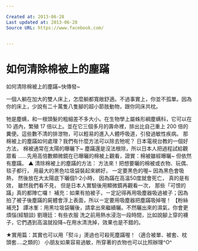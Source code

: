 ```yaml
---

Created at: 2013-06-28
Last updated at: 2013-06-28
Source URL: https://www.facebook.com/


---
```


# 如何清除棉被上的塵蹣


如何清除棉被上的塵蹣~快傳發~

一個人躺在加大的雙人床上，怎麼躺都寬敞舒適。不過事實上，你並不孤單。因為你的床上，少說有二十萬隻八隻腳的超小節肢動物，跟你同床共枕。

牠是塵螨，和一根頭髮的粗細差不多大小。在生物學上屬蛛形綱塵螨科，它可以在 10 週內，繁殖 17 倍以上。並在它三個多月的壽命裡，排出比自己重上 200 倍的糞便。這些數不清的排泄物，可以輕易的進入人體呼吸道，引發過敏性疾病。
那棉被上的塵蹣如何處理？我們有什麼方法可以除去牠呢？
日本電視台教的一個好方法， 棉被通常在太陽的曝曬下~ 塵蹣還是沒法根除，所以日本人把過程試給觀眾看 ……先用高倍數顯微鏡在已曝曬的棉被上觀看，證實：棉被雖經曝曬~ 但依然有塵蹣。
▲ 清除棉被上的塵蹣的方法：
方法來！把想要曬的棉被或衣物、玩偶、毯子都行， 用最大的黑色垃圾袋裝起來綁好， 一定要黑色的喔~ 因為黑色會吸熱， 然後放在大太陽底下曬個1-2小時， 因為蹣在高溫50度就會死亡， 真的是有效， 雖然我們看不見， 但是日本人實驗後用顯微鏡再觀看一次， 那些「可恨的蹣」真的都陣亡囉！
補充：如果有拍被子，ㄧ定記得再用吸塵器吸過被子；因為拍了被子後塵蹣的屍體會浮上表面，所以ㄧ定要用吸塵器把塵蹣吸掉喔！
【粉絲補充】
譚冰峯：用黑垃圾袋曬後，請拿出來繼續曬。不然曬出來的濕氣，你會更煩惱(經驗談)
劉珊廷：有些衣服 洗之前用熱水浸泡一段時間，比如說腳上穿的襪子，它們遇到高溫就投降~在用水清洗掉，效果也是不錯的。

★實用篇：其實也可以用「熨斗」燙過也可殺死塵蹣喔！（適合被單、被套、枕頭套....之類的）
小朋友如果容易過敏，所穿著的衣物也可以比照辦理^O^

